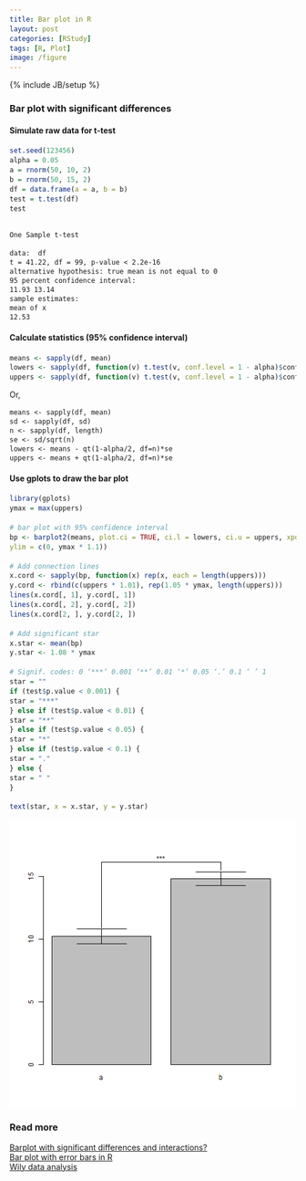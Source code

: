 ```yaml
---
title: Bar plot in R
layout: post
categories: [RStudy]
tags: [R, Plot]
image: /figure
---
```

{% include JB/setup %}

### Bar plot with significant differences

#### Simulate raw data for t-test


```r
set.seed(123456)
alpha = 0.05
a = rnorm(50, 10, 2)
b = rnorm(50, 15, 2)
df = data.frame(a = a, b = b)
test = t.test(df)
test
```

```

One Sample t-test

data:  df
t = 41.22, df = 99, p-value < 2.2e-16
alternative hypothesis: true mean is not equal to 0
95 percent confidence interval:
11.93 13.14
sample estimates:
mean of x
12.53
```


#### Calculate statistics (95% confidence interval)


```r
means <- sapply(df, mean)
lowers <- sapply(df, function(v) t.test(v, conf.level = 1 - alpha)$conf.int[1])
uppers <- sapply(df, function(v) t.test(v, conf.level = 1 - alpha)$conf.int[2])
```


Or,

```
means <- sapply(df, mean)
sd <- sapply(df, sd)
n <- sapply(df, length)
se <- sd/sqrt(n)
lowers <- means - qt(1-alpha/2, df=n)*se
uppers <- means + qt(1-alpha/2, df=n)*se
```


#### Use gplots to draw the bar plot


```r
library(gplots)
ymax = max(uppers)

# bar plot with 95% confidence interval
bp <- barplot2(means, plot.ci = TRUE, ci.l = lowers, ci.u = uppers, xpd = FALSE,
ylim = c(0, ymax * 1.1))

# Add connection lines
x.cord <- sapply(bp, function(x) rep(x, each = length(uppers)))
y.cord <- rbind(c(uppers * 1.01), rep(1.05 * ymax, length(uppers)))
lines(x.cord[, 1], y.cord[, 1])
lines(x.cord[, 2], y.cord[, 2])
lines(x.cord[2, ], y.cord[2, ])

# Add significant star
x.star <- mean(bp)
y.star <- 1.08 * ymax

# Signif. codes: 0 ‘***’ 0.001 ‘**’ 0.01 ‘*’ 0.05 ‘.’ 0.1 ‘ ’ 1
star = ""
if (test$p.value < 0.001) {
star = "***"
} else if (test$p.value < 0.01) {
star = "**"
} else if (test$p.value < 0.05) {
star = "*"
} else if (test$p.value < 0.1) {
star = "."
} else {
star = " "
}

text(star, x = x.star, y = y.star)
```

![plot of chunk barplot](/figure/barplot.png)


### Read more      

[Barplot with significant differences and interactions?](http://stackoverflow.com/questions/15535708/barplot-with-significant-differences-and-interactions)          
[Bar plot with error bars in R](http://heuristically.wordpress.com/2013/10/20/bar-plot-with-error-bars-r/)           
[Wily data analysis](http://sharpstatistics.co.uk/stats/wily-data-analysis/)         


